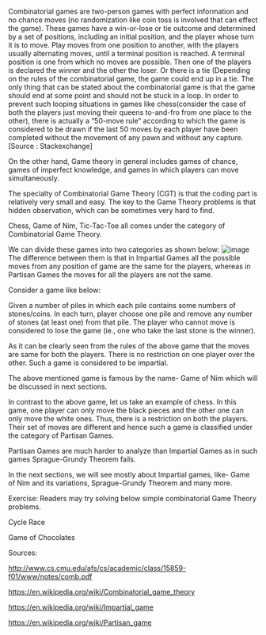 Combinatorial games are two-person games with perfect information and no chance moves (no randomization like coin toss is involved that can effect the game). These games have a win-or-lose or tie outcome and determined by a set of positions, including an initial position, and the player whose turn it is to move. Play moves from one position to another, with the players usually alternating moves, until a terminal position is reached. A terminal position is one from which no moves are possible. Then one of the players is declared the winner and the other the loser. Or there is a tie (Depending on the rules of the combinatorial game, the game could end up in a tie. The only thing that can be stated about the combinatorial game is that the game should end at some point and should not be stuck in a loop. In order to prevent such looping situations in games like chess(consider the case of both the players just moving their queens to-and-fro from one place to the other), there is actually a “50-move rule” according to which the game is considered to be drawn if the last 50 moves by each player have been completed without the movement of any pawn and without any capture. [Source : Stackexchange] 

On the other hand, Game theory in general includes games of chance, games of imperfect knowledge, and games in which players can move simultaneously. 

The specialty of Combinatorial Game Theory (CGT) is that the coding part is relatively very small and easy. The key to the Game Theory problems is that hidden observation, which can be sometimes very hard to find. 

Chess, Game of Nim, Tic-Tac-Toe all comes under the category of Combinatorial Game Theory. 

We can divide these games into two categories as shown below:
![image](https://user-images.githubusercontent.com/67746411/182773033-a4673d6e-cd02-4787-8839-1d3c4bac3252.png)
The difference between them is that in Impartial Games all the possible moves from any position of game are the same for the players, whereas in Partisan Games the moves for all the players are not the same. 

Consider a game like below: 

Given a number of piles in which each pile contains some numbers of stones/coins. In each turn, player choose one pile and remove any number of stones (at least one) from that pile. The player who cannot move is considered to lose the game (ie., one who take the last stone is the winner). 

As it can be clearly seen from the rules of the above game that the moves are same for both the players. There is no restriction on one player over the other. Such a game is considered to be impartial. 

The above mentioned game is famous by the name- Game of Nim which will be discussed in next sections. 

In contrast to the above game, let us take an example of chess. In this game, one player can only move the black pieces and the other one can only move the white ones. Thus, there is a restriction on both the players. Their set of moves are different and hence such a game is classified under the category of Partisan Games. 

Partisan Games are much harder to analyze than Impartial Games as in such games Sprague-Grundy Theorem fails. 

In the next sections, we will see mostly about Impartial games, like- Game of Nim and its variations, Sprague-Grundy Theorem and many more. 

Exercise: Readers may try solving below simple combinatorial Game Theory problems. 

Cycle Race 

Game of Chocolates 

Sources: 

http://www.cs.cmu.edu/afs/cs/academic/class/15859-f01/www/notes/comb.pdf 

https://en.wikipedia.org/wiki/Combinatorial_game_theory 

https://en.wikipedia.org/wiki/Impartial_game 

https://en.wikipedia.org/wiki/Partisan_game 
